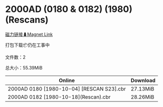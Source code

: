 # 2000AD (0180 & 0182) (1980) (Rescans)

[磁力链接⬇Magnet Link](magnet:?xt=urn:btih:e48db051ad98ea94ae6323776342313ebca89657&dn=2000AD%20%280180%20%26%200182%29%20%281980%29%20%28Rescans%29)

打包下载📦仍在工事中

文件数：2

总大小：55.39MiB

Online | Download
--- | ---
2000AD 0180 \[1980-10-04\] \[RESCAN S23\].cbr | 27.13MiB
2000AD 0182 \[1980-10-18\](Rescan).cbr | 28.26MiB